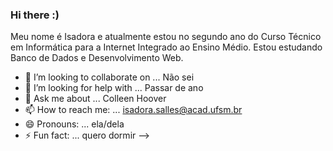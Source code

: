 ### Hi there :)

Meu nome é Isadora e atualmente estou no segundo ano do Curso Técnico em Informática para a Internet Integrado ao Ensino Médio. 
Estou estudando Banco de Dados e Desenvolvimento Web.

- 👯 I’m looking to collaborate on ...
Não sei
- 🤔 I’m looking for help with ...
Passar de ano
- 💬 Ask me about ...
Colleen Hoover
- 📫 How to reach me: ...
isadora.salles@acad.ufsm.br
- 😄 Pronouns: ...
ela/dela
- ⚡ Fun fact: ...
quero dormir
-->
